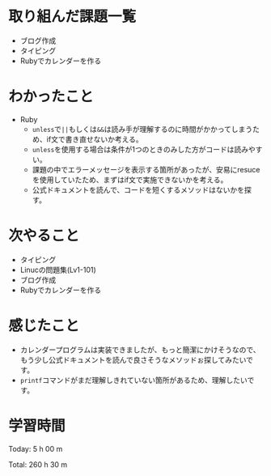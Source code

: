# 取り組んだ課題一覧
- ブログ作成
- タイピング
- Rubyでカレンダーを作る

# わかったこと
- Ruby
    - `unless`で`||`もしくは`&&`は読み手が理解するのに時間がかかってしまうため、if文で書き直せないか考える。
    - `unless`を使用する場合は条件が1つのときのみした方がコードは読みやすい。
    - 課題の中でエラーメッセージを表示する箇所があったが、安易にresuceを使用していたため、まずはif文で実施できないかを考える。
    - 公式ドキュメントを読んで、コードを短くするメソッドはないかを探す。

# 次やること
- タイピング
- Linucの問題集(Lv1-101)
- ブログ作成
- Rubyでカレンダーを作る

# 感じたこと
- カレンダープログラムは実装できましたが、もっと簡潔にかけそうなので、もう少し公式ドキュメントを読んで良さそうなメソッドぉ探してみたいです。
- `printf`コマンドがまだ理解しきれていない箇所があるため、理解したいです。

# 学習時間
Today: 5 h 00 m

Total: 260 h 30 m



















